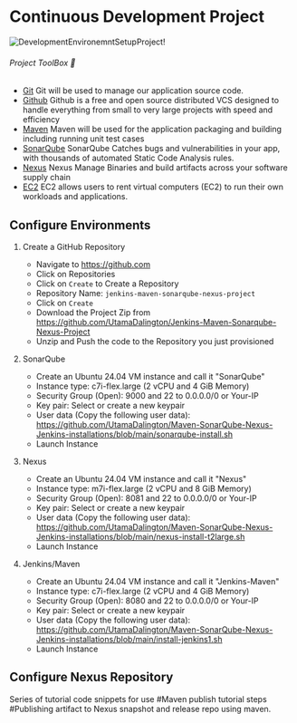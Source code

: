 # Continuous Development Project
![DevelopmentEnvironemntSetupProject!](https://lucid.app/publicSegments/view/db5a3c68-addf-4aa5-a15f-464c7bc00d66/image.png)

###### Project ToolBox 🧰
- [Git](https://git-scm.com/) Git will be used to manage our application source code.
- [Github](https://github.com/) Github is a free and open source distributed VCS designed to handle everything from small to very large projects with speed and efficiency
- [Maven](https://maven.apache.org/) Maven will be used for the application packaging and building including running unit test cases
- [SonarQube](https://docs.sonarqube.org/) SonarQube Catches bugs and vulnerabilities in your app, with thousands of automated Static Code Analysis rules.
- [Nexus](https://www.sonatype.com/) Nexus Manage Binaries and build artifacts across your software supply chain
- [EC2](https://aws.amazon.com/ec2/) EC2 allows users to rent virtual computers (EC2) to run their own workloads and applications.

## Configure Environments
1) Create a GitHub Repository
    - Navigate to https://github.com
    - Click on Repositories
    - Click on `Create` to Create a Repository
     - Repository Name: `jenkins-maven-sonarqube-nexus-project`
     - Click on `Create`
     - Download the Project Zip from https://github.com/UtamaDalington/Jenkins-Maven-Sonarqube-Nexus-Project
     - Unzip and Push the code to the Repository you just provisioned

2) SonarQube
    - Create an Ubuntu 24.04 VM instance and call it "SonarQube"
    - Instance type: c7i-flex.large (2 vCPU and 4 GiB Memory)
    - Security Group (Open): 9000 and 22 to 0.0.0.0/0 or Your-IP
    - Key pair: Select or create a new keypair
    - User data (Copy the following user data): https://github.com/UtamaDalington/Maven-SonarQube-Nexus-Jenkins-installations/blob/main/sonarqube-install.sh
    - Launch Instance

3) Nexus
    - Create an Ubuntu 24.04 VM instance and call it "Nexus"
    - Instance type: m7i-flex.large (2 vCPU and 8 GiB Memory)
    - Security Group (Open): 8081 and 22 to 0.0.0.0/0 or Your-IP
    - Key pair: Select or create a new keypair
    - User data (Copy the following user data): https://github.com/UtamaDalington/Maven-SonarQube-Nexus-Jenkins-installations/blob/main/nexus-install-t2large.sh
    - Launch Instance

4) Jenkins/Maven
    - Create an Ubuntu 24.04 VM instance and call it "Jenkins-Maven"
    - Instance type: c7i-flex.large (2 vCPU and 4 GiB Memory)
    - Security Group (Open): 8080 and 22 to 0.0.0.0/0 or Your-IP
    - Key pair: Select or create a new keypair
    - User data (Copy the following user data): https://github.com/UtamaDalington/Maven-SonarQube-Nexus-Jenkins-installations/blob/main/install-jenkins1.sh
    - Launch Instance

## Configure Nexus Repository
Series of tutorial code snippets for use
#Maven publish tutorial steps
#Publishing artifact to Nexus snapshot and release repo using maven.

